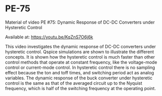 # PE-75

Material of video PE #75: Dynamic Response of DC-DC Converters under Hysteretic Control

Available at: https://youtu.be/KqZnS7O6j6k

This video investigates the dynamic response of DC-DC converters under hysteretic control. Qspice simulations are shown to illustrate the different concepts. It is shown how the hysteretic control is much faster than other control methods that operate at constant frequency, like the voltage-mode control or current-mode control. In hysteretic control there is no sampling effect because the ton and toff times, and switching period act as analog variables. The dynamic response of the buck converter under hysteretic control is the same as that of the averaged circuit up to the Nyquist frequency, which is half of the switching frequency at the operating point.
